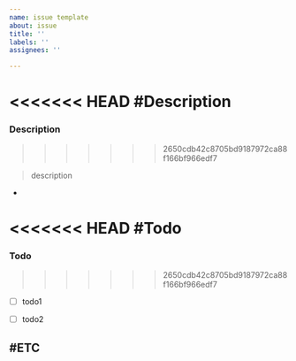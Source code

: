 ```yaml
---
name: issue template
about: issue
title: ''
labels: ''
assignees: ''

---
```


<<<<<<< HEAD
#Description
=======
### Description
>>>>>>> 2650cdb42c8705bd9187972ca88f166bf966edf7

> description
-

<<<<<<< HEAD
#Todo
=======
### Todo
>>>>>>> 2650cdb42c8705bd9187972ca88f166bf966edf7
- [ ] todo1
- [ ] todo2


#ETC
-

